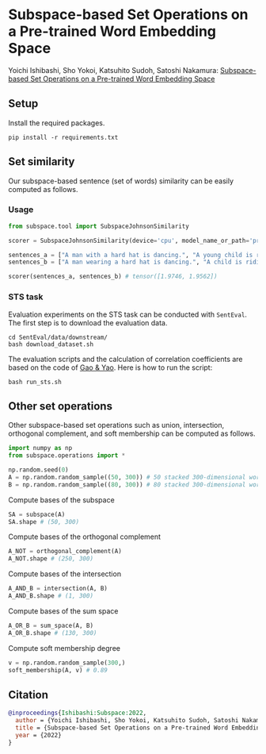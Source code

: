 # Subspace-based Set Operations on a Pre-trained Word Embedding Space
Yoichi Ishibashi, Sho Yokoi, Katsuhito Sudoh, Satoshi Nakamura: [Subspace-based Set Operations on a Pre-trained Word Embedding Space](https://arxiv.org/abs/2210.13034) 


## Setup
Install the required packages.
```
pip install -r requirements.txt
```

## Set similarity
Our subspace-based sentence (set of words) similarity can be easily computed as follows.

### Usage
```python
from subspace.tool import SubspaceJohnsonSimilarity

scorer = SubspaceJohnsonSimilarity(device='cpu', model_name_or_path='princeton-nlp/unsup-simcse-bert-base-uncased')

sentences_a = ["A man with a hard hat is dancing.", "A young child is riding a horse."]
sentences_b = ["A man wearing a hard hat is dancing.", "A child is riding a horse."]

scorer(sentences_a, sentences_b) # tensor([1.9746, 1.9562])
```

### STS task
Evaluation experiments on the STS task can be conducted with ```SentEval```. 
The first step is to download the evaluation data.
```
cd SentEval/data/downstream/
bash download_dataset.sh
```

The evaluation scripts and the calculation of correlation coefficients are based on the code of [Gao & Yao](https://github.com/princeton-nlp/SimCSE).
Here is how to run the script:
```
bash run_sts.sh
```


## Other set operations
Other subspace-based set operations such as union, intersection, orthogonal complement, and soft membership can be computed as follows.

```python
import numpy as np
from subspace.operations import *

np.random.seed(0)
A = np.random.random_sample((50, 300)) # 50 stacked 300-dimensional word vectors
B = np.random.random_sample((80, 300)) # 80 stacked 300-dimensional word vectors
```

Compute bases of the subspace
```python
SA = subspace(A)
SA.shape # (50, 300)
```

Compute bases of the orthogonal complement
```python
A_NOT = orthogonal_complement(A)
A_NOT.shape # (250, 300)
```

Compute bases of the intersection
```python
A_AND_B = intersection(A, B)
A_AND_B.shape # (1, 300)
```

Compute bases of the sum space
```python
A_OR_B = sum_space(A, B)
A_OR_B.shape # (130, 300)
```

Compute soft membership degree
```python
v = np.random.random_sample(300,) 
soft_membership(A, v) # 0.89
```

## Citation
```bibtex
@inproceedings{Ishibashi:Subspace:2022,
  author = {Yoichi Ishibashi, Sho Yokoi, Katsuhito Sudoh, Satoshi Nakamura},  
  title = {Subspace-based Set Operations on a Pre-trained Word Embedding Space},
  year = {2022}
}
```
